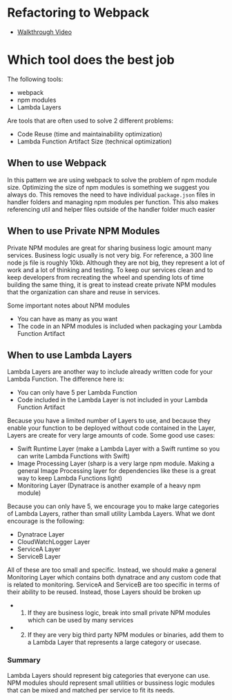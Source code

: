 # Refactoring to Webpack

- [Walkthrough Video](https://www.loom.com/share/3b32f103e0314f3d9485b851919ece8e)

# Which tool does the best job
The following tools:
- webpack
- npm modules
- Lambda Layers

Are tools that are often used to solve 2 different problems:
- Code Reuse (time and maintainability optimization)
- Lambda Function Artifact Size (technical optimization)


## When to use Webpack
In this pattern we are using webpack to solve the problem of npm module size. Optimizing the size of npm modules
is something we suggest you always do. This removes the need to have individual `package.json` files in handler
folders and managing npm modules per function. This also makes referencing util and helper files outside of the
handler folder much easier

## When to use Private NPM Modules
Private NPM modules are great for sharing business logic amount many services. Business logic usually is not
very big. For reference, a 300 line node js file is roughly 10kb. Although they are not big, they represent a lot
of work and a lot of thinking and testing. To keep our services clean and to keep developers from recreating the 
wheel and spending lots of time building the same thing, it is great to instead create private NPM modules
that the organization can share and reuse in services. 

Some important notes about NPM modules
- You can have as many as you want
- The code in an NPM modules is included when packaging your Lambda Function Artifact

## When to use Lambda Layers
Lambda Layers are another way to include already written code for your Lambda Function. The difference here is:
- You can only have 5 per Lambda Function
- Code included in the Lambda Layer is not included in your Lambda Function Artifact

Because you have a limited number of Layers to use, and because they enable your function to be deployed without code
contained in the Layer, Layers are create for very large amounts of code. Some good use cases:

- Swift Runtime Layer (make a Lambda Layer with a Swift runtime so you can write Lambda Functions with Swift)
- Image Processing Layer (sharp is a very large npm module. Making a general Image Processing layer for dependencies like
  these is a great way to keep Lambda Functions light)
- Monitoring Layer (Dynatrace is another example of a heavy npm module)

Because you can only have 5, we encourage you to make large categories of Lambda Layers, rather than small utility 
Lambda Layers. What we dont encourage is the following:

- Dynatrace Layer
- CloudWatchLogger Layer
- ServiceA Layer
- ServiceB Layer

All of these are too small and specific. Instead, we should make a general Monitoring Layer which contains both
dynatrace and any custom code that is related to monitoring. ServiceA and ServiceB are too specific in terms of
their ability to be reused. Instead, those Layers should be broken up 
- 1. If they are business logic, break into small private NPM modules which can 
be used by many services
- 2. If they are very big third party NPM modules or binaries, add them to a Lambda Layer that represents a large
category or usecase.

### Summary
Lambda Layers should represent big categories that everyone can use. NPM modules should represent small utilities or
bussiness logic modules that can be mixed and matched per service to fit its needs. 
